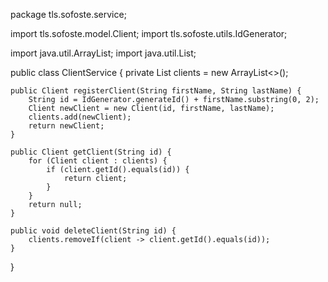 package tls.sofoste.service;

import tls.sofoste.model.Client;
import tls.sofoste.utils.IdGenerator;

import java.util.ArrayList;
import java.util.List;

public class ClientService {
    private List<Client> clients = new ArrayList<>();

    public Client registerClient(String firstName, String lastName) {
        String id = IdGenerator.generateId() + firstName.substring(0, 2);
        Client newClient = new Client(id, firstName, lastName);
        clients.add(newClient);
        return newClient;
    }

    public Client getClient(String id) {
        for (Client client : clients) {
            if (client.getId().equals(id)) {
                return client;
            }
        }
        return null;
    }

    public void deleteClient(String id) {
        clients.removeIf(client -> client.getId().equals(id));
    }
}

